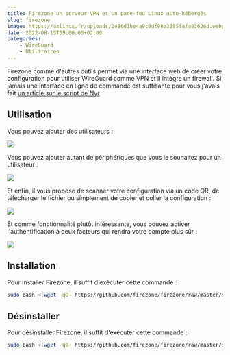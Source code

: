 ```yaml
---
title: Firezone un serveur VPN et un pare-feu Linux auto-hébergés
slug: firezone
image: https://azlinux.fr/uploads/2e86d1be4a9c9df98e3395fafa83626d.webp
date: 2022-08-15T09:00:00+02:00
categories:
    - WireGuard
    - Utilitaires
---
```


Firezone comme d'autres outils permet via une interface web de créer votre configuration pour utiliser WireGuard comme VPN et il intègre un firewall. Si jamais une interface en ligne de commande est suffisante pour vous j'avais fait [un article sur le script de Nyr](https://azlinux.fr/installer-rapidement-un-serveur-wireguard-sur-un-raspberry-pi/)

## Utilisation

Vous pouvez ajouter des utilisateurs :

![](https://azlinux.fr/uploads/4bb9d04b2c202872877c755476921ce4.webp)

Vous pouvez ajouter autant de périphériques que vous le souhaitez pour un utilisateur :

![](https://azlinux.fr/uploads/e0c2a779f157ee87550e1e2a93c4749b.webp)

Et enfin, il vous propose de scanner votre configuration via un code QR, de télécharger le fichier ou simplement de copier et coller la configuration :

![](https://azlinux.fr/uploads/dc6be8b8e3ccd415bf4f0640a02ad3ff.webp)

Et comme fonctionnalité plutôt intéressante, vous pouvez activer l'authentification à deux facteurs qui rendra votre compte plus sûr :

![](https://azlinux.fr/uploads/58864154a973595a8822155d538ea86f.webp)

## Installation

Pour installer Firezone, il suffit d'exécuter cette commande :

```bash
sudo bash <(wget -qO- https://github.com/firezone/firezone/raw/master/scripts/install.sh)
```

## Désinstaller

Pour désinstaller Firezone, il suffit d'exécuter cette commande :

```bash
sudo bash <(wget -qO- https://github.com/firezone/firezone/raw/master/scripts/uninstall.sh)
```
